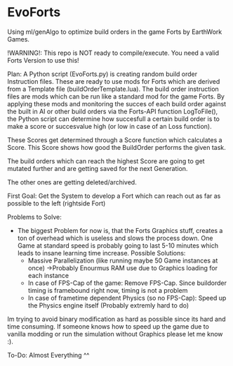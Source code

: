 # EvoForts
Using ml/genAlgo to optimize build orders in the game Forts by EarthWork Games.

!WARNING!: This repo is NOT ready to compile/execute. You need a valid Forts Version to use this!

Plan:
A Python script (EvoForts.py) is creating random build order Instruction files.
These are ready to use mods for Forts which are derived from a Template file (buildOrderTemplate.lua).
The build order instruction files are mods which can be run like a standard mod for the game Forts.
By applying these mods and monitoring the succes of each build order against the built in AI or other 
build orders via the Forts-API function LogToFile(), the Python script can determine how succesfull a
certain build order is to make a score or succesvalue high (or low in case of an Loss function).

These Scores get determined through a Score function which calculates a Score. This Score shows how
good the BuildOrder performs the given task.

The build orders which can reach the highest Score are going to get mutated further and are getting saved for the
next Generation.

The other ones are getting deleted/archived.

First Goal: Get the System to  develop a Fort which can reach out as far as possible to the left (rightside Fort)

Problems to Solve:
  - The biggest Problem for now is, that the Forts Graphics stuff, creates a ton of overhead which is useless and slows the process down.
  One Game at standard speed is probably going to last 5-10 minutes which leads to insane learning time increase.
  Possible Solutions:
    - Massive Parallelization (like running maybe 50 Game instances at once) ->Probably Enourmus RAM use due to Graphics loading for each instance
    - In case of FPS-Cap of the game: Remove FPS-Cap. Since buildorder timing is framebound right now, timing is not a problem
    - In case of frametime dependent Physics (so no FPS-Cap): Speed up the Physics engine itself (Probably extremly hard to do)
    
 Im trying to avoid binary modification as hard as possible since its hard and time consuming. 
 If someone knows how to speed up the game due to vanilla modding or run the simulation without Graphics please let me know :).

To-Do:
Almost Everything ^^
